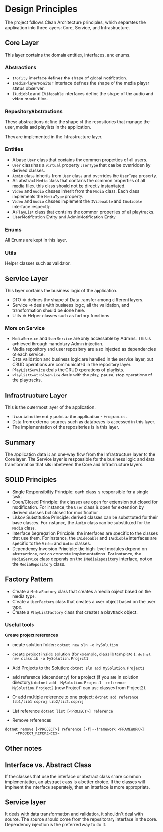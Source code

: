 # Design Principles

The project follows Clean Architecture principles, which separates the application into three layers: Core, Service, and Infrastructure.

## Core Layer
This layer contains the domain entities, interfaces, and enums.

### Abstractions
- `INofity` interface defines the shape of global notification.
- `IMediaPlayerMonitor` interface defines the shape of the media player status observer.
- `IAudioble` and `IVideoable` interfaces define the shape of the audio and video media files.

### RepositoryAbstractions
These abstractions define the shape of the repositories that manage the user, media and playlists in the application.

They are implemented in the Infrastructure layer.

### Entities
- A base `User` class that contains the common properties of all users.
- `User` class has a `virtual` property `UserType` that can be overridden by derived classes.
- `Admin` class inherits from `User` class and overrides the `UserType` property.
- An abstract `Media` class that contains the common properties of all media files. this class should not be directly instantiated.
- `Video` and `Audio` classes inherit from the `Media` class. Each class implements the `MediaType` property.
- `Video` and `Audio` classes implement the `IVideoable` and `IAudioble` interface respectly.
- A `PlayList` class that contains the common properties of all playtracks.
- UserNotification Entity and AdminNotification Entity

### Enums
All Enums are kept in this layer.

### Utils
Helper classes such as validator.

## Service Layer
This layer contains the business logic of the application.
- DTO => defines the shape of Data transfer among different layers.
- Service => deals with business logic, all the validation, and transformation should be done here.
- Utils => Helper classes such as factory functions.

### More on Service
- `MediaService` and `UserService` are only accessable by Admins. This is achieved through mandotary Admin injection. 
- Media repository and user repository are also injected as dependencies of each service.
- Data validation and business logic are handled in the service layer, but CRUD operations are communicated in the repository layer.
- `PlayListService` deals the CRUD operations of playlists.
- `PlaylistControlService` deals with the play, pause, stop operations of the playtracks.


## Infrastructure Layer
This is the outermost layer of the application.
- It contains the entry point to the application - `Program.cs`.
- Data from external sources such as databases is accessed in this layer.
- The implementation of the repositories is in this layer.

## Summary
The application data is an one-way flow from the Infrastructure layer to the Core layer. The Service layer is responsible for the business logic and data transformation that sits inbetween the Core and Infrastructure layers.



## SOLID Principles
- Single Responsibility Principle: each class is responsible for a single task.
- Open/Closed Principle: the classes are open for extension but closed for modification. For instance, the `User` class is open for extension by derived classes but closed for modification.
- Liskov Substitution Principle: derived classes can be substituted for their base classes. For instance, the `Audio` class can be substituted for the `Media` class.
- Interface Segregation Principle: the interfaces are specific to the classes that use them. For instance, the `IVideoable` and `IAudioble` interfaces are specific to the `Video` and `Audio` classes.
- Dependency Inversion Principle: the high-level modules depend on abstractions, not on concrete implementations. For instance, the `MediaService` class depends on the `IMediaRepository` interface, not on the `MediaRepository` class.

## Factory Pattern
- Create a `MediaFactory` class that creates a media object based on the media type.
- Create a `UserFactory` class that creates a user object based on the user type.
- Create a `PlayListFactory` class that creates a playtrack object.



### Useful tools

**Create project references** 
- create solution folder: `dotnet new sln -o MySolution`
- create project inside solution (for example, classlib templete ): 
`dotnet new classlib -o MySolution.Project1`
- Add Projects to the Solution: `dotnet sln add MySolution.Project1`
- add reference (dependency) for a project (if you are in solution directory): `dotnet add  MySolution.Project1  reference MySolution.Project2` (now Project1 can use classes from Project2). 
- Or add multiple reference to one project: 
`dotnet add reference lib1/lib1.csproj lib2/lib2.csproj`

- List reference
  `dotnet list [<PROJECT>] reference`

- Remove references

```
dotnet remove [<PROJECT>] reference [-f|--framework <FRAMEWORK>]
     <PROJECT_REFERENCES>
```

## Other notes

## Interface vs. Abstract Class
If the classes that use the interface or abstract class share common implementation, an abstract class is a better choice. If the classes will implment the interface seperately, then an interface is more appropriate.

## Service layer
It deals with data transformation and validation, it shouldn't deal with source.
The source should come from the repositorary interface in the core. 
Dependency injection is the preferred way to do it.


